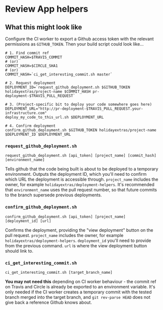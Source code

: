 # Review App helpers

## What this might look like

Configure the CI worker to export a Github access token with the relevant permissions as `GITHUB_TOKEN`. Then your build script could look like...

```
# 1. Find commit ref
COMMIT_HASH=$TRAVIS_COMMIT
# (or)
COMMIT_HASH=$CIRCLE_SHA1
# (or)
COMMIT_HASH=`ci_get_interesting_commit.sh master`

# 2. Request deployment
DEPLOYMENT_ID=`request_github_deployment.sh $GITHUB_TOKEN holidayextras/project-name $COMMIT_HASH pr-deployment-$TRAVIS_PULL_REQUEST`

# 3. (Project-specific bit to deploy your code somewhere goes here)
DEPLOYMENT_URL="http://pr-deployment-$TRAVIS_PULL_REQUEST.your-infrastructure.com"
deploy_my_code_to_this_url.sh $DEPLOYMENT_URL

# 4. Confirm deployment
confirm_github_deployment.sh $GITHUB_TOKEN holidayextras/project-name $DEPLOYMENT_ID $DEPLOYMENT_URL
```

### `request_github_deployment.sh`

```
request_github_deployment.sh [api_token] [project_name] [commit_hash] [environment_name]
```

Tells github that the code being built is about to be deployed to a temporary environment. Outputs the deployment ID, which you'll need to confirm which URL the deployment is accessible through. `project_name` includes the owner, for example `holidayextras/deployment-helpers`. It's recommended that `environment_name` uses the pull request number, so that future commits to the branch supersede previous deployments.

### `confirm_github_deployment.sh`

```
confirm_github_deployment.sh [api_token] [project_name] [deployment_id] [url]
```

Confirms the deployment, providing the "view deployment" button on the pull request. `project_name` includes the owner, for example `holidayextras/deployment-helpers`. `deployment_id` you'll need to provide from the previous command. `url` is where the view deployment button should link to.

### `ci_get_interesting_commit.sh`

```
ci_get_interesting_commit.sh [target_branch_name]
```

**You may not need this** depending on CI worker behaviour - the commit ref on Travis and Circle is already be exported to an environment variable. It's only needed if the CI worker creates a temporary commit with the tested branch merged into the target branch, and `git rev-parse HEAD` does not give back a reference Github knows about.
